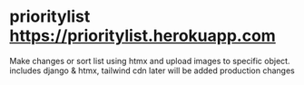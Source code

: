 # prioritylist   https://prioritylist.herokuapp.com
Make changes or sort list using htmx and upload images to specific object. includes django &amp; htmx, tailwind cdn later will be added production changes
